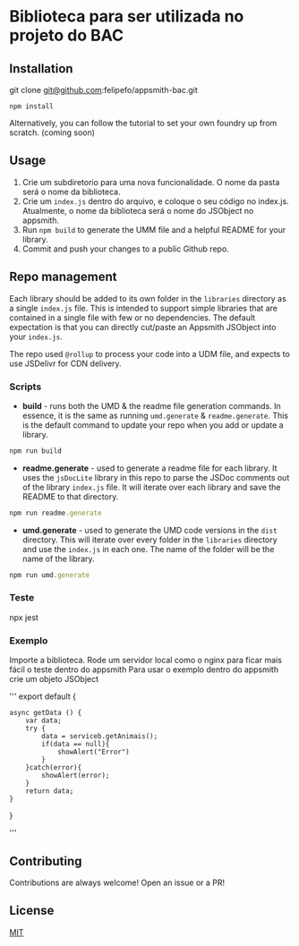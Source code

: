 
# Biblioteca para ser utilizada no projeto do BAC


## Installation

git clone git@github.com:felipefo/appsmith-bac.git
```
npm install
```
Alternatively, you can follow the tutorial to set your own foundry up from scratch. (coming soon)

## Usage
1. Crie um subdiretorio para uma nova funcionalidade. O nome da pasta será o nome da biblioteca.
2. Crie um `index.js` dentro do arquivo, e coloque o seu código no index.js. Atualmente, o nome da biblioteca será o nome do JSObject no appsmith.
3. Run `npm build` to generate the UMM file and a helpful README for your library. 
4. Commit and push your changes to a public Github repo.

## Repo management
Each library should be added to its own folder in the `libraries` directory as a single `index.js` file. This is intended to support simple libraries that are contained in a single file with few or no dependencies. The default expectation is that you can directly cut/paste an Appsmith JSObject into your `index.js`.

The repo used `@rollup` to process your code into a UDM file, and expects to use JSDelivr for CDN delivery. 

### Scripts
- **build** - runs both the UMD & the readme file generation commands. In essence, it is the same as running `umd.generate` & `readme.generate`. This is the default command to update your repo when you add or update a library.
```js
npm run build
```
- **readme.generate** - used to generate a readme file for each library. It uses the `jsDocLite` library in this repo to parse the JSDoc comments out of the library `index.js` file. It will iterate over each library and save the README to that directory.
```js
npm run readme.generate
```
- **umd.generate** - used to generate the UMD code versions in the `dist` directory. This will iterate over every folder in the `libraries` directory and use the `index.js` in each one. The name of the folder will be the name of the library.
```js
npm run umd.generate
```

### Teste

npx jest


### Exemplo 
Importe a biblioteca. Rode um servidor local como o nginx para ficar mais fácil o teste dentro do appsmith 
Para usar o exemplo dentro do appsmith crie um objeto JSObject 

'''
export default {

	async getData () {
		var data;
		try {
			data = serviceb.getAnimais();
			if(data == null){
				showAlert("Error")
			}
		}catch(error){
			showAlert(error);
		}
		return data;
	}
}

'''


## Contributing

Contributions are always welcome! Open an issue or a PR!

## License

[MIT](https://choosealicense.com/licenses/mit/)
